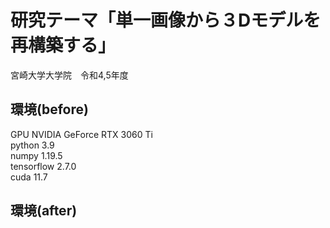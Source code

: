 # 研究テーマ「単一画像から３Dモデルを再構築する」  
宮崎大学大学院　令和4,5年度  

## 環境(before)
GPU NVIDIA GeForce RTX 3060 Ti<br>
python 3.9<br>
numpy 1.19.5<br>
tensorflow 2.7.0<br>
cuda 11.7<br>

## 環境(after)
